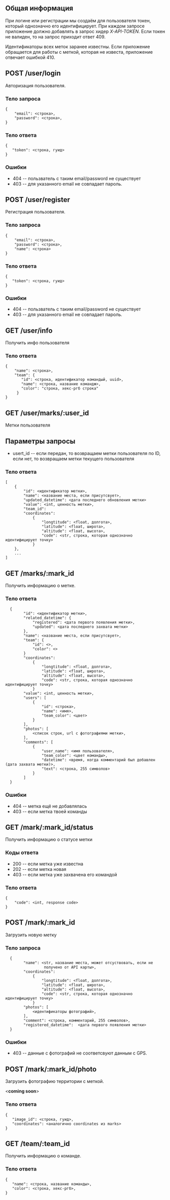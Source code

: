 ## Общая информация

При логине или регистрации мы создаём для пользователя токен, который однозначно его идентифицирует.
При каждом запросе приложение должно добавлять в запрос хидер *X-API-TOKEN*.
Если токен не валиден, то на запрос приходит ответ 409.

Идентификаторы всех меток заранее известны. Если приложение обращается для работы с меткой, которая не известа, приложение отвечает ошибкой 410.

## POST /user/login

Авторизация пользователя.

### Тело запроса
```
{
    "email": <строка>,
    "password": <строка>,
}
```

### Тело ответа
```
{
   "token": <строка, гуид>
}
```

### Ошибки
 * 404 -- пользватель с таким email/password не существует
 * 403 -- для указанного email не совпадает пароль.

## POST /user/register

Регистрация пользователя.

### Тело запроса
```
{
    "email": <строка>,
    "password": <строка>,
    "name": <строка>
}
```

### Тело ответа
```
{
   "token": <строка, гуид>
}
```

### Ошибки
 * 404 -- пользватель с таким email/password не существует
 * 403 -- для указанного email не совпадает пароль.

## GET /user/info

Получить инфо пользователя

### Тело ответа
```
{
    "name": <строка>,
    "team": {
       "id": <строка, идентификатор командый, uuid>,
       "name": <строка, название командж>,
       "color": "строка, хекс-ргб строка"
     }
}
```

## GET /user/marks/:user_id

Метки пользователя

## Параметры запросы

   * usert_id -- если передан, то возвращаем метки пользователя по ID, если нет,
                 то возвращаем метки текущего пользователя

### Тело ответа
```
[
    {
        "id": <идентификатор метки>,
        "name": <название места, если присутсвует>,
        "updated_datetime": <дата последнего обновления метки>
        "value": <int, ценность метки>,
        "team_id":
        "coordinates":
            {
                "longtitude": <float, долгота>,
                "latitude": <float, широта>,
                "altitude": <float, высота>,
                "code": <str, строка, которая однозначно идентифицирует точку>
            }
    },
    ...
]
```

## GET /marks/:mark_id

Получить информацию о метке.

### Тело ответа

```
  {
        "id": <идентификатор метки>,
        "related_datetime": {
            "registered": <дата первого появления метки>,
            "updated": <дата последнего захвата метки>
        },
        "name": <название места, если присутсвует>,
        "team": {
            "id": <>,
            "color": <>
        }
        "coordinates":
            {
                "longtitude": <float, долгота>,
                "latitude": <float, широта>,
                "altitude": <float, высота>,
                "code": <str, строка, которая однозначно идентифицирует точку>
            }
        "value": <int, ценность метки>,
        "users": [
            {
                "id": <строка>,
                "name": <имя>,
                "team_color": <цвет>
            }
        ],
        "photos": [
            <список строк, url c фотографиями метки>,
        ],
        "comments": [
            {
                "user_name": <имя пользователя>,
                "team_color": <цвет команды>,
                "datetime": <время, когда комментарий был добавлен (дата захвата метки)>,
                "text": <строка, 255 символов>
            }
        ]
  }
```

### Ошибки
 * 404 -- метка ещё не добавлялась
 * 403 -- если метка твоей команды

## GET /mark/:mark_id/status

Получить информацию о статусе метки

### Коды ответа

   * 200 -- если метка уже известна
   * 202 -- если метка новая
   * 403 -- если метка уже захвачена его командой
   
### Тело ответа
```
{
    "code": <int, response code>
}
```

## POST /mark/:mark_id

Загрузить новую метку

### Тело запроса
```
  {
        "name": <str, название места, может отсуствовать, если не
                 получено от API карты>,
        "coordinates":
            {
                "longtitude": <float, долгота>,
                "latitude": <float, широта>,
                "altitude": <float, высота>,
                "code": <str, строка, которая однозначно идентифицирует точку>
            }
        "photos": [
            <идентификаторы фотографий>,
        ],
        "comment": <строка, комментарий, 255 символов>,
        "registered_datetime":  <дата первого появления метки>
  }
```

### Ошибки
 * 403 -- данные с фотографий не соответсвуют данным с GPS.

## POST /mark/:mark_id/photo

Загрузить фотографию территории с меткой.

<**coming soon**>

### Тело ответа
```
{
   "image_id": <строка, гуид>,
   "coordinates": <аналогично coordinates из marks>
}
```

## GET /team/:team_id

Получить информацию о команде.

### Тело ответа
```
{
   "name": <строка, название команды>,
   "color": <строка, хекс-ргб>,
}
```

